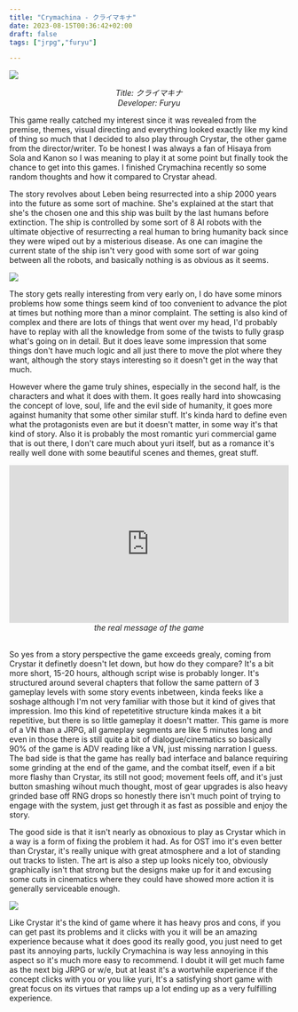 ```yaml
---
title: "Crymachina - クライマキナ"
date: 2023-08-15T00:36:42+02:00
draft: false
tags: ["jrpg","furyu"]

---
```


![](/unikansou/images/crymachina/0.jpg)

<center>

*Title: クライマキナ<br/>
Developer: Furyu*

</center>

This game really catched my interest since it was revealed from the premise, themes, visual directing and everything looked exactly like my kind of thing so much that I decided to also play through Crystar, the other game from the director/writer. To be honest I was always a fan of Hisaya from Sola and Kanon so I was meaning to play it at some point but finally took the chance to get into this games. I finished Crymachina recently so some random thoughts and how it compared to Crystar ahead.

<!--more-->

The story revolves about Leben being resurrected into a ship 2000 years into the future as some sort of machine. She's explained at the start that she's the chosen one and this ship was built by the last humans before extinction. The ship is controlled by some sort of 8 AI robots with the ultimate objective of resurrecting a real human to bring humanity back since they were wiped out by a misterious disease. As one can imagine the current state of the ship isn't very good with some sort of war going between all the robots, and basically nothing is as obvious as it seems.

![](/unikansou/images/crymachina/1.jpg)

The story gets really interesting from very early on, I do have some minors problems how some things seem kind of too convenient to advance the plot at times but nothing more than a minor complaint. The setting is also kind of complex and there are lots of things that went over my head, I'd probably have to replay with all the knowledge from some of the twists to fully grasp what's going on in detail. But it does leave some impression that some things don't have much logic and all just there to move the plot where they want, although the story stays interesting so it doesn't get in the way that much.

However where the game truly shines, especially in the second half, is the characters and what it does with them. It goes really hard into showcasing the concept of love, soul, life and the evil side of humanity, it goes more against humanity that some other similar stuff. It's kinda hard to define even what the protagonists even are but it doesn't matter, in some way it's that kind of story. Also it is probably the most romantic yuri commercial game that is out there, I don't care much about yuri itself, but as a romance it's really well done with some beautiful scenes and themes, great stuff.

<div style="width: 100%; height: 0px; position: relative; padding-bottom: 56.250%;"><iframe src="https://streamable.com/e/sqtejv?quality=highest" frameborder="0" width="100%" height="100%" allowfullscreen style="width: 100%; height: 100%; position: absolute;"></iframe>
</div>
<em> <center> the real message of the game </center> </em> <br/>

So yes from a story perspective the game exceeds grealy, coming from Crystar it definetly doesn't let down, but how do they compare? It's a bit more short, 15-20 hours, although script wise is probably longer. It's structured around several chapters that follow the same pattern of 3 gameplay levels with some story events inbetween, kinda feeks like a soshage although I'm not very familiar with those but it kind of gives that impression. Imo this kind of repetetitive structure kinda makes it a bit repetitive, but there is so little gameplay it doesn't matter. This game is more of a VN than a JRPG, all gameplay segments are like 5 minutes long and even in those there is still quite a bit of dialogue/cinematics so basically 90% of the game is ADV reading like a VN, just missing narration I guess. The bad side is that the game has really bad interface and balance requiring some grinding at the end of the game, and the combat itself, even if a bit more flashy than Crystar, its still not good; movement feels off, and it's just button smashing wihout much thought, most of gear upgrades is also heavy grinded base off RNG drops so honestly there isn't much point of trying to engage with the system, just get through it as fast as possible and enjoy the story.

The good side is that it isn't nearly as obnoxious to play as Crystar which in a way is a form of fixing the problem it had. As for OST imo it's even better than Crystar, it's really unique with great atmosphere and a lot of standing out tracks to listen. The art is also a step up looks nicely too, obviously graphically isn't that strong but the designs make up for it and excusing some cuts in cinematics where they could have showed more action it is generally serviceable enough.

![](/unikansou/images/crymachina/2.jpg)

Like Crystar it's the kind of game where it has heavy pros and cons, if you can get past its problems and it clicks with you it will be an amazing experience because what it does good its really good, you just need to get past its annoying parts, luckily Crymachina is way less annoying in this aspect so it's much more easy to recommend. I doubt it will get much fame as the next big JRPG or w/e, but at least it's a wortwhile experience if the concept clicks with you or you like yuri, It's a satisfying short game with great focus on its virtues that ramps up a lot ending up as a very fulfilling experience.
